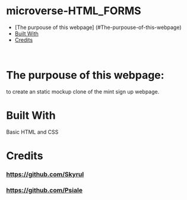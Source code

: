 # microverse-HTML_FORMS

* [The purpouse of this webpage] (#The-purpouse-of-this-webpage)
* [Built With](#built-with)
* [Credits](#contact)
<br>

# The purpouse of this webpage:
to create an static mockup clone of the mint sign up webpage. 
<br>

# Built With
Basic HTML and CSS



# Credits
### https://github.com/Skyrul
### https://github.com/Psiale

